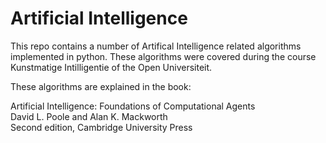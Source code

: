 # Artificial Intelligence

This repo contains a number of Artifical Intelligence related algorithms implemented in python. 
These algorithms were covered during the course Kunstmatige Intilligentie of the Open Universiteit.

These algorithms are explained in the book: 

Artificial Intelligence: Foundations of Computational Agents  
David L. Poole and Alan K. Mackworth  
Second edition, Cambridge University Press
